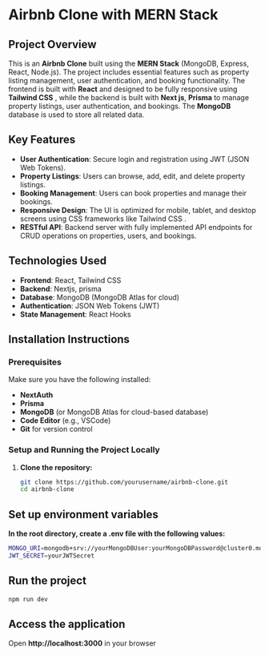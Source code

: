 
# Airbnb Clone with MERN Stack

## Project Overview

This is an **Airbnb Clone** built using the **MERN Stack** (MongoDB, Express, React, Node.js). The project includes essential features such as property listing management, user authentication, and booking functionality. The frontend is built with **React** and designed to be fully responsive using **Tailwind CSS** , while the backend is built with **Next js**, **Prisma** to manage property listings, user authentication, and bookings. The **MongoDB** database is used to store all related data.

## Key Features

- **User Authentication**: Secure login and registration using JWT (JSON Web Tokens).
- **Property Listings**: Users can browse, add, edit, and delete property listings.
- **Booking Management**: Users can book properties and manage their bookings.
- **Responsive Design**: The UI is optimized for mobile, tablet, and desktop screens using CSS frameworks like Tailwind CSS .
- **RESTful API**: Backend server with fully implemented API endpoints for CRUD operations on properties, users, and bookings.

## Technologies Used

- **Frontend**: React, Tailwind CSS
- **Backend**: Nextjs, prisma
- **Database**: MongoDB (MongoDB Atlas for cloud)
- **Authentication**: JSON Web Tokens (JWT)
- **State Management**: React Hooks


## Installation Instructions

### Prerequisites

Make sure you have the following installed:
- **NextAuth**
- **Prisma**
- **MongoDB** (or MongoDB Atlas for cloud-based database)
- **Code Editor** (e.g., VSCode)
- **Git** for version control

### Setup and Running the Project Locally

1. **Clone the repository:**

   ```bash
   git clone https://github.com/yourusername/airbnb-clone.git
   cd airbnb-clone

## Set up environment variables

**In the root directory, create a .env file with the following values:**
  ```bash
  MONGO_URI=mongodb+srv://yourMongoDBUser:yourMongoDBPassword@cluster0.mongodb.net/airbnb-clone?retryWrites=true&w=majority
  JWT_SECRET=yourJWTSecret
  ```

## Run the project

```bash
npm run dev
```

## Access the application

Open **http://localhost:3000**  in your browser

